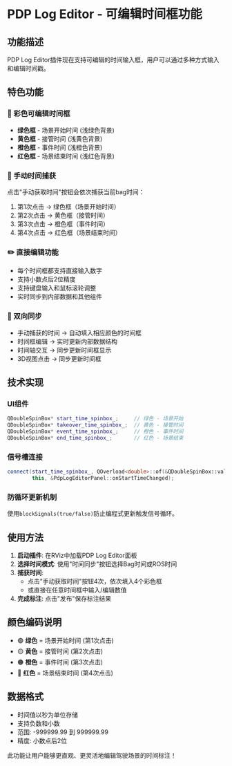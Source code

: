 # PDP Log Editor - 可编辑时间框功能

## 功能描述
PDP Log Editor插件现在支持可编辑的时间输入框，用户可以通过多种方式输入和编辑时间戳。

## 特色功能

### 🎨 彩色可编辑时间框
- **绿色框** - 场景开始时间 (浅绿色背景)
- **黄色框** - 接管时间 (浅黄色背景)  
- **橙色框** - 事件时间 (浅橙色背景)
- **红色框** - 场景结束时间 (浅红色背景)

### 📝 手动时间捕获
点击"手动获取时间"按钮会依次捕获当前bag时间：
1. 第1次点击 → 绿色框（场景开始时间）
2. 第2次点击 → 黄色框（接管时间）
3. 第3次点击 → 橙色框（事件时间）
4. 第4次点击 → 红色框（场景结束时间）

### ✏️ 直接编辑功能
- 每个时间框都支持直接输入数字
- 支持小数点后2位精度
- 支持键盘输入和鼠标滚轮调整
- 实时同步到内部数据和其他组件

### 🔄 双向同步
- 手动捕获的时间 → 自动填入相应颜色的时间框
- 时间框编辑 → 实时更新内部数据结构
- 时间轴交互 → 同步更新时间框显示
- 3D视图点击 → 同步更新时间框

## 技术实现

### UI组件
```cpp
QDoubleSpinBox* start_time_spinbox_;     // 绿色 - 场景开始
QDoubleSpinBox* takeover_time_spinbox_;  // 黄色 - 接管时间  
QDoubleSpinBox* event_time_spinbox_;     // 橙色 - 事件时间
QDoubleSpinBox* end_time_spinbox_;       // 红色 - 场景结束
```

### 信号槽连接
```cpp
connect(start_time_spinbox_, QOverload<double>::of(&QDoubleSpinBox::valueChanged), 
        this, &PdpLogEditorPanel::onStartTimeChanged);
```

### 防循环更新机制
使用`blockSignals(true/false)`防止编程式更新触发信号循环。

## 使用方法

1. **启动插件**: 在RViz中加载PDP Log Editor面板
2. **选择时间模式**: 使用"时间同步"按钮选择Bag时间或ROS时间  
3. **捕获时间**: 
   - 点击"手动获取时间"按钮4次，依次填入4个彩色框
   - 或直接在任意时间框中输入/编辑数值
4. **完成标注**: 点击"发布"保存标注结果

## 颜色编码说明
- 🟢 **绿色** = 场景开始时间 (第1次点击)
- 🟡 **黄色** = 接管时间 (第2次点击)  
- 🟠 **橙色** = 事件时间 (第3次点击)
- 🔴 **红色** = 场景结束时间 (第4次点击)

## 数据格式
- 时间值以秒为单位存储
- 支持负数和小数
- 范围: -999999.99 到 999999.99
- 精度: 小数点后2位

此功能让用户能够更直观、更灵活地编辑驾驶场景的时间标注！
